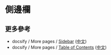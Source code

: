
# 側邊欄


## 更多參考

* docsify / More pages / [Sidebar](https://docsify.js.org/#/more-pages?id=sidebar) ([中文](https://docsify.js.org/#/zh-cn/more-pages?id=%e5%ae%9a%e5%88%b6%e4%be%a7%e8%be%b9%e6%a0%8f))
* docsify / More pages / [Table of Contents](https://docsify.js.org/#/more-pages?id=table-of-contents) ([中文](https://docsify.js.org/#/zh-cn/more-pages?id=%e6%98%be%e7%a4%ba%e7%9b%ae%e5%bd%95))
